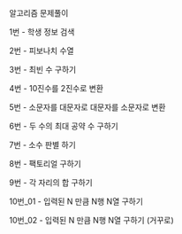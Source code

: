 알고리즘 문제풀이 

1번 - 학생 정보 검색

2번 - 피보나치 수열

3번 - 최빈 수 구하기 

4번 - 10진수를 2진수로 변환 

5번 - 소문자를 대문자로 대문자를 소문자로 변환

6번 -  두 수의 최대 공약 수 구하기

7번 - 소수 판별 하기

8번 - 팩토리얼 구하기

9번 - 각 자리의 합 구하기

10번_01 -  입력된 N 만큼 N행 N열 구하기

10번_02 -  입력된 N 만큼 N행 N열 구하기 (거꾸로)
